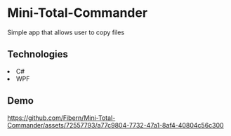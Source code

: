 # Mini-Total-Commander
Simple app that allows user to copy files

## Technologies
<li>C#</li>
<li>WPF</li>

## Demo
https://github.com/Fibern/Mini-Total-Commander/assets/72557793/a77c9804-7732-47a1-8af4-40804c56c300

